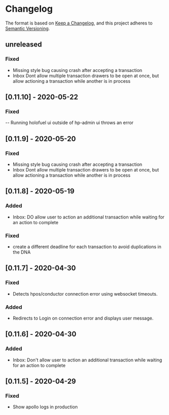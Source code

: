 # Changelog

The format is based on [Keep a Changelog](https://keepachangelog.com/en/1.0.0/),
and this project adheres to [Semantic Versioning](https://semver.org/spec/v2.0.0.html).

## unreleased
### Fixed
- Missing style bug causing crash after accepting a transaction
- Inbox Dont allow multiple transaction drawers to be open at once, but allow actioning a transaction while another is in process

## [0.11.10] - 2020-05-22
### Fixed
-- Running holofuel ui outside of hp-admin ui throws an error

## [0.11.9] - 2020-05-20
### Fixed
- Missing style bug causing crash after accepting a transaction
- Inbox Dont allow multiple transaction drawers to be open at once, but allow actioning a transaction while another is in process

## [0.11.8] - 2020-05-19
### Added
- Inbox: DO allow user to action an additional transaction while waiting for an action to complete
### Fixed
- create a different deadline for each transaction to avoid duplications in the DNA

## [0.11.7] - 2020-04-30
### Fixed
- Detects hpos/conductor connection error using websocket timeouts.
### Added
- Redirects to Login on connection error and displays user message.

## [0.11.6] - 2020-04-30
### Added
- Inbox: Don't allow user to action an additional transaction while waiting for an action to complete

## [0.11.5] - 2020-04-29
### Fixed
- Show apollo logs in production